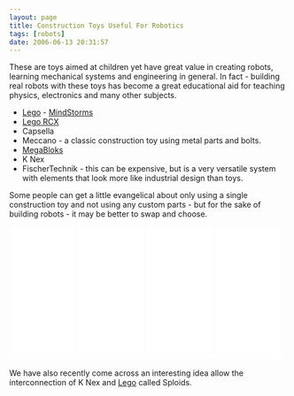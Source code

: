 ```yaml
---
layout: page
title: Construction Toys Useful For Robotics
tags: [robots]
date: 2006-06-13 20:31:57
---
```

These are toys aimed at children yet have great value in creating robots, learning mechanical systems and engineering in general. In
fact - building real robots with these toys has become a great educational aid
for teaching physics, electronics and many other subjects.

* [Lego](/wiki/lego.html "The best known construction toy") -
[MindStorms](/wiki/mindstorms.html "A Robotic construction toy system from Lego")
* [Lego RCX](/wiki/rcx.html "The Lego RCX")  
* Capsella  
* Meccano - a classic construction toy using metal parts and bolts.
* [MegaBloks](/wiki/megabloks.html "A Cheaper alternative to Lego")  
* K Nex  
* FischerTechnik - this can be expensive, but is a very versatile system with elements that look more like industrial design than toys.

Some people can get a little evangelical about only using a single construction
toy and not using any custom parts - but for the sake of building robots - it
may be better to swap and choose.

<iframe style="width:120px;height:240px;" marginwidth="0" marginheight="0" scrolling="no" frameborder="0" src="//ws-eu.amazon-adsystem.com/widgets/q?ServiceVersion=20070822&OneJS=1&Operation=GetAdHtml&MarketPlace=GB&source=ss&ref=as_ss_li_til&ad_type=product_link&tracking_id=orionrobots-21&language=en_GB&marketplace=amazon&region=GB&placement=B082WD5YV9&asins=B082WD5YV9&linkId=e48320af4cde8cb73fe50f39d4d7ef35&show_border=true&link_opens_in_new_window=true"></iframe>
<iframe style="width:120px;height:240px;" marginwidth="0" marginheight="0" scrolling="no" frameborder="0" src="//ws-eu.amazon-adsystem.com/widgets/q?ServiceVersion=20070822&OneJS=1&Operation=GetAdHtml&MarketPlace=GB&source=ss&ref=as_ss_li_til&ad_type=product_link&tracking_id=orionrobots-21&language=en_GB&marketplace=amazon&region=GB&placement=B07GTHTB15&asins=B07GTHTB15&linkId=6ce07344fc7447c4504a9a85206ef2db&show_border=true&link_opens_in_new_window=true"></iframe>
<iframe style="width:120px;height:240px;" marginwidth="0" marginheight="0" scrolling="no" frameborder="0" src="//ws-eu.amazon-adsystem.com/widgets/q?ServiceVersion=20070822&OneJS=1&Operation=GetAdHtml&MarketPlace=GB&source=ss&ref=as_ss_li_til&ad_type=product_link&tracking_id=orionrobots-21&language=en_GB&marketplace=amazon&region=GB&placement=B01B55C2KE&asins=B01B55C2KE&linkId=4bb019cb1f0dfb61a3ec06ea05c3b9e1&show_border=true&link_opens_in_new_window=true"></iframe>
<iframe style="width:120px;height:240px;" marginwidth="0" marginheight="0" scrolling="no" frameborder="0" src="//ws-eu.amazon-adsystem.com/widgets/q?ServiceVersion=20070822&OneJS=1&Operation=GetAdHtml&MarketPlace=GB&source=ss&ref=as_ss_li_til&ad_type=product_link&tracking_id=orionrobots-21&language=en_GB&marketplace=amazon&region=GB&placement=B004SWVRSU&asins=B004SWVRSU&linkId=6cd7c467620d6a607de84aba3b50d908&show_border=true&link_opens_in_new_window=true"></iframe>

We have also recently come across an interesting idea allow the interconnection
of K Nex and [Lego](/wiki/lego.html "The best known construction toy") called
Sploids.
